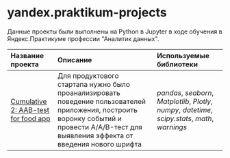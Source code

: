 # yandex.praktikum-projects

Данные проекты были выполнены на Python в Jupyter в ходе обучения в Яндекс.Практикуме профессии "Аналитик данных".

| Название проекта | Описание | Используемые библиотеки | 
| :---------------------- | :---------------------- | :---------------------- |
| [Cumulative 2: AAB-test for food app](cumulative_2-food_startup_app_script_test) | Для продуктового стартапа нужно было проанализировать поведение пользователей приложения, построить воронку событий и провести A/A/B-тест для выявления эффекта от введения нового шрифта|*pandas*, *seaborn*, *Matplotlib*, *Plotly*, *numpy*, *datetime*, *scipy.stats*, *math*, *warnings*|
